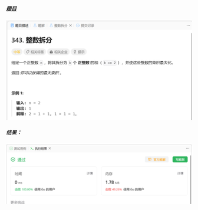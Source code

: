 ##### [题目](https://leetcode.cn/problems/integer-break/)
![pic](img.png)
##### 结果：
![pic](result.png)
